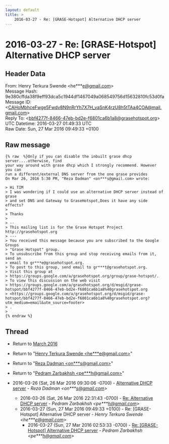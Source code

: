 ```yaml
---
layout: default
title: >
    2016-03-27 - Re: [GRASE-Hotspot] Alternative DHCP server
---
```


# 2016-03-27 - Re: [GRASE-Hotspot] Alternative DHCP server

## Header Data

From: Henry Terkura Swende \<he***e@gmail.com\><br>
Message Hash: 9e380cffda38f9eff93dca5c1944df1467049a068549756d15632810fc53d0fa<br>
Message ID: \<CAHoMbhceFwge5Fwdv8N9nRrYh7X7H_vaSnK4rzU8h5tTAa4COA@mail.gmail.com\><br>
Reply To: \<bbf4277f-8466-47eb-bd2e-f6801ca6b1a8@grasehotspot.org\><br>
UTC Datetime: 2016-03-27 01:49:33 UTC<br>
Raw Date: Sun, 27 Mar 2016 09:49:33 +0100<br>

## Raw message

```
{% raw  %}Only if you can disable the inbuilt grase dhcp server....otherwise, find
your way around with grase dhcp which I strongly recommend. However you can
run a different/external DNS server from the one grase provides
On Mar 26, 2016 5:30 PM, "Reza Dadman" <on***s@gmail.com> wrote:

> Hi TIM
> I was wondering if I could use an alternative DHCP server instead of grase
> and set DNS and Gateway to GraseHotspot,Does it have any side effects?
>
> Thanks
>
> --
> This mailing list is for the Grase Hotspot Project http://grasehotspot.org
> ---
> You received this message because you are subscribed to the Google Groups
> "Grase Hotspot" group.
> To unsubscribe from this group and stop receiving emails from it, send an
> email to gr***e@grasehotspot.org.
> To post to this group, send email to gr***t@grasehotspot.org.
> Visit this group at
> https://groups.google.com/a/grasehotspot.org/group/grase-hotspot/.
> To view this discussion on the web visit
> https://groups.google.com/a/grasehotspot.org/d/msgid/grase-hotspot/bbf4277f-8466-47eb-bd2e-f6801ca6b1a8%40grasehotspot.org
> <https://groups.google.com/a/grasehotspot.org/d/msgid/grase-hotspot/bbf4277f-8466-47eb-bd2e-f6801ca6b1a8%40grasehotspot.org?utm_medium=email&utm_source=footer>
> .
>
{% endraw %}
```

## Thread

+ Return to [March 2016](/archive/2016/03)

+ Return to "[Henry Terkura Swende <he***e<span>@</span>gmail.com>](/authors/he___e_at_gmail_com)"
+ Return to "[Reza Dadman <on***s<span>@</span>gmail.com>](/authors/on___s_at_gmail_com)"
+ Return to "[Pedram Zarbakhsh <pe***h<span>@</span>gmail.com>](/authors/pe___h_at_gmail_com)"

+ 2016-03-26 (Sat, 26 Mar 2016 09:30:06 -0700) - [Alternative DHCP server](/archive/2016/03/9df27d7608f97563459f342d74d94a2d8db27cfa21ace9293f8f72f1a79fe9c5) - _Reza Dadman \<on***s@gmail.com\>_
  + 2016-03-26 (Sat, 26 Mar 2016 22:31:43 -0700) - [Re: Alternative DHCP server](/archive/2016/03/7619bde8c1d8fea91cb444471ed5faa8246c651b320b49c7d85bc0e7cfe6b7e6) - _Pedram Zarbakhsh \<pe***h@gmail.com\>_
  + 2016-03-27 (Sun, 27 Mar 2016 09:49:33 +0100) - Re: [GRASE-Hotspot] Alternative DHCP server - _Henry Terkura Swende \<he***e@gmail.com\>_
    + 2016-03-27 (Sun, 27 Mar 2016 02:53:33 -0700) - [Re: [GRASE-Hotspot] Alternative DHCP server](/archive/2016/03/80c9f46309d336e1b11aadb8dc6ca9190983d56de9a844aa248b6b076b0b4a4e) - _Pedram Zarbakhsh \<pe***h@gmail.com\>_

